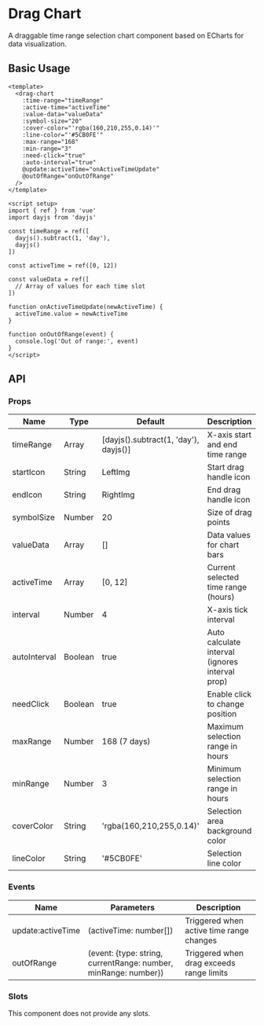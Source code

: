 # Drag Chart

A draggable time range selection chart component based on ECharts for data visualization.

## Basic Usage

```vue
<template>
  <drag-chart
    :time-range="timeRange"
    :active-time="activeTime"
    :value-data="valueData"
    :symbol-size="20"
    :cover-color="'rgba(160,210,255,0.14)'"
    :line-color="'#5CB0FE'"
    :max-range="168"
    :min-range="3"
    :need-click="true"
    :auto-interval="true"
    @update:activeTime="onActiveTimeUpdate"
    @outOfRange="onOutOfRange"
  />
</template>

<script setup>
import { ref } from 'vue'
import dayjs from 'dayjs'

const timeRange = ref([
  dayjs().subtract(1, 'day'),
  dayjs()
])

const activeTime = ref([0, 12])

const valueData = ref([
  // Array of values for each time slot
])

function onActiveTimeUpdate(newActiveTime) {
  activeTime.value = newActiveTime
}

function onOutOfRange(event) {
  console.log('Out of range:', event)
}
</script>
```

## API

### Props

| Name         | Type                    | Default                      | Description                                    |
|--------------|-------------------------|------------------------------|------------------------------------------------|
| timeRange    | Array                   | [dayjs().subtract(1, 'day'), dayjs()] | X-axis start and end time range      |
| startIcon    | String                  | LeftImg                      | Start drag handle icon                         |
| endIcon      | String                  | RightImg                     | End drag handle icon                           |
| symbolSize   | Number                  | 20                           | Size of drag points                            |
| valueData    | Array                   | []                           | Data values for chart bars                     |
| activeTime   | Array                   | [0, 12]                      | Current selected time range (hours)            |
| interval     | Number                  | 4                            | X-axis tick interval                           |
| autoInterval | Boolean                 | true                         | Auto calculate interval (ignores interval prop)|
| needClick    | Boolean                 | true                         | Enable click to change position                |
| maxRange     | Number                  | 168 (7 days)                 | Maximum selection range in hours               |
| minRange     | Number                  | 3                            | Minimum selection range in hours               |
| coverColor   | String                  | 'rgba(160,210,255,0.14)'     | Selection area background color                |
| lineColor    | String                  | '#5CB0FE'                    | Selection line color                           |

### Events

| Name           | Parameters                                    | Description                               |
|----------------|-----------------------------------------------|-------------------------------------------|
| update:activeTime | (activeTime: number[])                      | Triggered when active time range changes  |
| outOfRange     | (event: {type: string, currentRange: number, minRange: number}) | Triggered when drag exceeds range limits |

### Slots

This component does not provide any slots.
